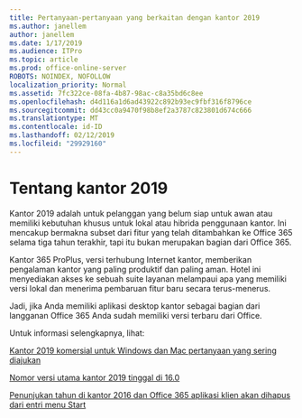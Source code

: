 ```yaml
---
title: Pertanyaan-pertanyaan yang berkaitan dengan kantor 2019
ms.author: janellem
author: janellem
ms.date: 1/17/2019
ms.audience: ITPro
ms.topic: article
ms.prod: office-online-server
ROBOTS: NOINDEX, NOFOLLOW
localization_priority: Normal
ms.assetid: 7fc322ce-08fa-4b87-98ac-c8a35bd6c8ee
ms.openlocfilehash: d4d116a1d6ad43922c892b93ec9fbf316f8796ce
ms.sourcegitcommit: dd43cc0a9470f98b8ef2a3787c823801d674c666
ms.translationtype: MT
ms.contentlocale: id-ID
ms.lasthandoff: 02/12/2019
ms.locfileid: "29929160"
---
```

# <a name="about-office-2019"></a>Tentang kantor 2019

Kantor 2019 adalah untuk pelanggan yang belum siap untuk awan atau memiliki kebutuhan khusus untuk lokal atau hibrida penggunaan kantor. Ini mencakup bermakna subset dari fitur yang telah ditambahkan ke Office 365 selama tiga tahun terakhir, tapi itu bukan merupakan bagian dari Office 365.
  
Kantor 365 ProPlus, versi terhubung Internet kantor, memberikan pengalaman kantor yang paling produktif dan paling aman. Hotel ini menyediakan akses ke sebuah suite layanan melampaui apa yang memiliki versi lokal dan menerima pembaruan fitur baru secara terus-menerus.
  
Jadi, jika Anda memiliki aplikasi desktop kantor sebagai bagian dari langganan Office 365 Anda sudah memiliki versi terbaru dari Office.
  
Untuk informasi selengkapnya, lihat:
  
[Kantor 2019 komersial untuk Windows dan Mac pertanyaan yang sering diajukan](https://support.microsoft.com/help/4133312)
  
[Nomor versi utama kantor 2019 tinggal di 16.0](https://docs.microsoft.com/deployoffice/office2019/overview)
  
[Penunjukan tahun di kantor 2016 dan Office 365 aplikasi klien akan dihapus dari entri menu Start](https://support.office.com/article/8fe5e052-76d2-49de-af30-2e84ed3da907?wt.mc_id=Alchemy_ClientDIA)
  

